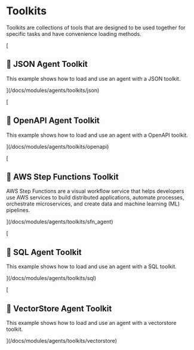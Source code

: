 Toolkits
========

Toolkits are collections of tools that are designed to be used together for specific tasks and have convenience loading methods.

[

📄️ JSON Agent Toolkit
----------------------

This example shows how to load and use an agent with a JSON toolkit.

](/docs/modules/agents/toolkits/json)

[

📄️ OpenAPI Agent Toolkit
-------------------------

This example shows how to load and use an agent with a OpenAPI toolkit.

](/docs/modules/agents/toolkits/openapi)

[

📄️ AWS Step Functions Toolkit
------------------------------

AWS Step Functions are a visual workflow service that helps developers use AWS services to build distributed applications, automate processes, orchestrate microservices, and create data and machine learning (ML) pipelines.

](/docs/modules/agents/toolkits/sfn_agent)

[

📄️ SQL Agent Toolkit
---------------------

This example shows how to load and use an agent with a SQL toolkit.

](/docs/modules/agents/toolkits/sql)

[

📄️ VectorStore Agent Toolkit
-----------------------------

This example shows how to load and use an agent with a vectorstore toolkit.

](/docs/modules/agents/toolkits/vectorstore)